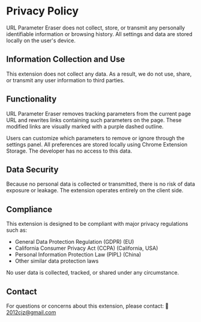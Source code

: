 # Privacy Policy
URL Parameter Eraser does not collect, store, or transmit any personally identifiable information or browsing history. All settings and data are stored locally on the user's device.

## Information Collection and Use
This extension does not collect any data.
As a result, we do not use, share, or transmit any user information to third parties.

## Functionality
URL Parameter Eraser removes tracking parameters from the current page URL and rewrites links containing such parameters on the page. These modified links are visually marked with a purple dashed outline.

Users can customize which parameters to remove or ignore through the settings panel. All preferences are stored locally using Chrome Extension Storage. The developer has no access to this data.

## Data Security
Because no personal data is collected or transmitted, there is no risk of data exposure or leakage. The extension operates entirely on the client side.

## Compliance
This extension is designed to be compliant with major privacy regulations such as:

* General Data Protection Regulation (GDPR) (EU)
* California Consumer Privacy Act (CCPA) (California, USA)
* Personal Information Protection Law (PIPL) (China)
* Other similar data protection laws

No user data is collected, tracked, or shared under any circumstance.

## Contact
For questions or concerns about this extension, please contact:
📧 2012cjz@gmail.com
